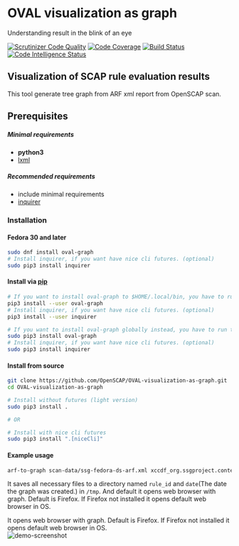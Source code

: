 # OVAL visualization as graph
Understanding result in the blink of an eye

[![Scrutinizer Code Quality](https://scrutinizer-ci.com/g/OpenSCAP/OVAL-visualization-as-graph/badges/quality-score.png?b=master)](https://scrutinizer-ci.com/g/OpenSCAP/OVAL-visualization-as-graph/?branch=master) [![Code Coverage](https://scrutinizer-ci.com/g/OpenSCAP/OVAL-visualization-as-graph/badges/coverage.png?b=master)](https://scrutinizer-ci.com/g/OpenSCAP/OVAL-visualization-as-graph/?branch=master) [![Build Status](https://scrutinizer-ci.com/g/OpenSCAP/OVAL-visualization-as-graph/badges/build.png?b=master)](https://scrutinizer-ci.com/g/OpenSCAP/OVAL-visualization-as-graph/build-status/master) [![Code Intelligence Status](https://scrutinizer-ci.com/g/OpenSCAP/OVAL-visualization-as-graph/badges/code-intelligence.svg?b=master)](https://scrutinizer-ci.com/code-intelligence)

## Visualization of SCAP rule evaluation results
This tool generate tree graph from ARF xml report from OpenSCAP scan.
## Prerequisites
##### Minimal requirements
   - **python3**
   - [lxml](https://pypi.org/project/lxml/)
   
##### Recommended requirements
  * include minimal requirements
  * [inquirer](https://pypi.org/project/inquirer/)

### Installation
#### Fedora 30 and later
```bash
sudo dnf install oval-graph
# Install inquirer, if you want have nice cli futures. (optional)
sudo pip3 install inquirer
```
#### Install via [pip](https://pypi.org/project/oval-graph/)
```bash
# If you want to install oval-graph to $HOME/.local/bin, you have to run the below command:
pip3 install --user oval-graph
# Install inquirer, if you want have nice cli futures. (optional)
pip3 install --user inquirer

# If you want to install oval-graph globally instead, you have to run the below commands as admin, e.g. on Linux:
sudo pip3 install oval-graph
# Install inquirer, if you want have nice cli futures. (optional)
sudo pip3 install inquirer

```
#### Install from source
```bash
git clone https://github.com/OpenSCAP/OVAL-visualization-as-graph.git
cd OVAL-visualization-as-graph

# Install without futures (light version)
sudo pip3 install .

# OR

# Install with nice cli futures
sudo pip3 install ".[niceCli]"
```
#### Example usage
```bash
arf-to-graph scan-data/ssg-fedora-ds-arf.xml xccdf_org.ssgproject.content_rule_audit_rules_unsuccessful_file_modification_creat
```
It saves all necessary files to a directory named `rule_id` and `date`(The date the graph was created.) in `/tmp`. And default it opens web browser with graph. Default is Firefox. If Firefox not installed it opens default web browser in OS.  

It opens web browser with graph. Default is Firefox. If Firefox not installed it opens default web browser in OS.  
![demo-screenshot](https://raw.githubusercontent.com/OpenSCAP/OVAL-visualization-as-graph/master/demo-screenshot.png "demo-screenshot")
